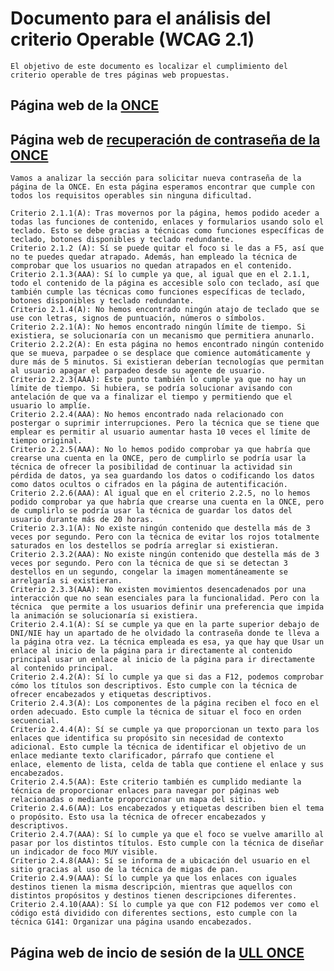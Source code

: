 # Documento para el análisis del criterio Operable  (WCAG 2.1)
    El objetivo de este documento es localizar el cumplimiento del 
    criterio operable de tres páginas web propuestas.


## Página web de la [ONCE](https://www.once.es/)


## Página web de [recuperación de contraseña de la ONCE](https://www.juegosonce.es/recordar-password)
    Vamos a analizar la sección para solicitar nueva contraseña de la página de la ONCE. En esta página esperamos encontrar que cumple con todos los requisitos operables sin ninguna dificultad.

    Criterio 2.1.1(A): Tras movernos por la página, hemos podido aceder a todas las funciones de contenido, enlaces y formularios usando solo el teclado. Esto se debe gracias a técnicas como funciones específicas de teclado, botones disponibles y teclado redundante.
    Criterio 2.1.2 (A): Sí se puede quitar el foco si le das a F5, así que no te puedes quedar atrapado. Además, han empleado la técnica de comprobar que los usuarios no quedan atrapados en el contenido.
    Criterio 2.1.3(AAA): Sí lo cumple ya que, al igual que en el 2.1.1, todo el contenido de la página es accesible solo con teclado, así que también cumple las técnicas como funciones específicas de teclado, botones disponibles y teclado redundante.
    Criterio 2.1.4(A): No hemos encontrado ningún atajo de teclado que se use con letras, signos de puntuación, números o símbolos.
    Criterio 2.2.1(A): No hemos encontrado ningún límite de tiempo. Si existiera, se solucionaría con un mecanismo que permitiera anunarlo.
    Criterio 2.2.2(A): En esta página no hemos encontrado ningún contenido que se mueva, parpadee o se desplace que comience automáticamente y dure más de 5 minutos. Si existieran deberían tecnologías que permitan al usuario apagar el parpadeo desde su agente de usuario.
    Criterio 2.2.3(AAA): Este punto también lo cumple ya que no hay un límite de tiempo. Si hubiera, se podría solucionar avisando con antelación de que va a finalizar el tiempo y permitiendo que el usuario lo amplíe.
    Criterio 2.2.4(AAA): No hemos encontrado nada relacionado con postergar o suprimir interrupciones. Pero la técnica que se tiene que emplear es permitir al usuario aumentar hasta 10 veces el límite de tiempo original.
    Criterio 2.2.5(AAA): No lo hemos podido comprobar ya que habría que crearse una cuenta en la ONCE, pero de cumplirlo se podría usar la técnica de ofrecer la posibilidad de continuar la actividad sin pérdida de datos, ya sea guardando los datos o codificando los datos como datos ocultos o cifrados en la página de autentificación.
    Criterio 2.2.6(AAA): Al igual que en el criterio 2.2.5, no lo hemos podido comprobar ya que habría que crearse una cuenta en la ONCE, pero de cumplirlo se podría usar la técnica de guardar los datos del usuario durante más de 20 horas.
    Criterio 2.3.1(A): No existe ningún contenido que destella más de 3 veces por segundo. Pero con la técnica de evitar los rojos totalmente saturados en los destellos se podría arreglar si existieran.
    Criterio 2.3.2(AAA): No existe ningún contenido que destella más de 3 veces por segundo. Pero con la técnica de que si se detectan 3 destellos en un segundo, congelar la imagen momentáneamente se arrelgaría si existieran.
    Criterio 2.3.3(AAA): No existen movimientos desencadenados por una interacción que no sean esenciales para la funcionalidad. Pero con la técnica  que permite a los usuarios definir una preferencia que impida la animación se solucionaría si existiera.
    Criterio 2.4.1(A): Sí se cumple ya que en la parte superior debajo de DNI/NIE hay un apartado de he olvidado la contraseña donde te lleva a la página otra vez. La técnica empleada es esa, ya que hay que Usar un enlace al inicio de la página para ir directamente al contenido principal usar un enlace al inicio de la página para ir directamente al contenido principal.
    Criterio 2.4.2(A): Sí lo cumple ya que si das a F12, podemos comprobar cómo los títulos son descriptivos. Esto cumple con la técnica de ofrecer encabezados y etiquetas descriptivos.
    Criterio 2.4.3(A): Los componentes de la página reciben el foco en el orden adecuado. Esto cumple la técnica de situar el foco en orden secuencial.
    Criterio 2.4.4(A): Sí se cumple ya que proporcionan un texto para los enlaces que identifica su propósito sin necesidad de contexto adicional. Esto cumple la técnica de identificar el objetivo de un enlace mediante texto clarificador, párrafo que contiene el
    enlace, elemento de lista, celda de tabla que contiene el enlace y sus encabezados.
    Criterio 2.4.5(AA): Este criterio también es cumplido mediante la técnica de proporcionar enlaces para navegar por páginas web relacionadas o mediante proporcionar un mapa del sitio.
    Criterio 2.4.6(AA): Los encabezados y etiquetas describen bien el tema o propósito. Esto usa la técnica de ofrecer encabezados y descriptivos.
    Criterio 2.4.7(AAA): Sí lo cumple ya que el foco se vuelve amarillo al pasar por los distintos títulos. Esto cumple con la técnica de diseñar un indicador de foco MUY visible.
    Criterio 2.4.8(AAA): Sí se informa de a ubicación del usuario en el sitio gracias al uso de la técnica de migas de pan.
    Criterio 2.4.9(AAA): Sí lo cumple ya que los enlaces con iguales destinos tienen la misma descripción, mientras que aquellos con distintos propósitos y destinos tienen descripciones diferentes.
    Criterio 2.4.10(AAA): Sí lo cumple ya que con F12 podemos ver como el código está dividido con diferentes sections, esto cumple con la técnica G141: Organizar una página usando encabezados.





## Página web de incio de sesión de la [ULL ONCE](https://login.ull.es/cas-1/login)
